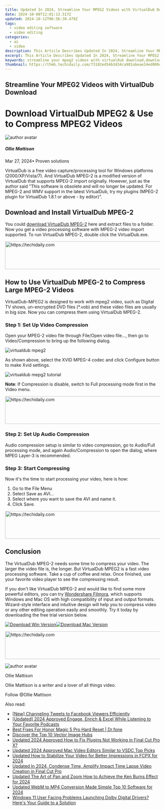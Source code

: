 ```yaml
---
title: Updated In 2024, Streamline Your MPEG2 Videos with VirtualDub Download
date: 2024-10-08T12:01:13.517Z
updated: 2024-10-12T06:56:39.479Z
tags: 
  - video editing software
  - video editing
categories: 
  - ai
  - video
description: This Article Describes Updated In 2024, Streamline Your MPEG2 Videos with VirtualDub Download
excerpt: This Article Describes Updated In 2024, Streamline Your MPEG2 Videos with VirtualDub Download
keywords: streamline your mpeg2 videos with virtualdub download,download virtualdub mpeg2 use to compress mpeg2 videos,mpeg2 video compression made easy with virtualdub download,shrink your mpeg2 videos download and use virtualdub today,ai animation download virtualdub mpeg2 use to compress mpeg2 videos,streamline your mpeg2 videos with virtualdub compression,streamline your videos compress mpeg2 with virtualdub
thumbnail: https://thmb.techidaily.com/73182ed54b3d34ca981abeae24ed800ccc098d1b157cf1a2528e89d05cbc2979.jpg
---
```


## Streamline Your MPEG2 Videos with VirtualDub Download

# Download VirtualDub MPEG2 & Use to Compress MPEG2 Videos

![author avatar](https://images.wondershare.com/filmora/article-images/ollie-mattison.jpg)

##### Ollie Mattison

 Mar 27, 2024• Proven solutions

VirtualDub is a free video capture/processing tool for Windows platforms (2000/XP/Vista/7). And VirtualDub MPEG-2 is a modified version of VirtualDub that supports MPEG-2 import originally. However, just as the author said "This software is obsolete and will no longer be updated. For MPEG-2 and WMV support in the latest VirtualDub, try my plugins (MPEG-2 plugin for VirtualDub 1.8.1 or above - by editor)".

## Download and Install VirtualDub MPEG-2

You could [download VirtualDub MPEG-2](http://www.videohelp.com/download/VirtualDub-MPEG224586%20.zip?r=LcPXQgGCmNps) here and extract files to a folder. Now you get a video processing software with MPEG-2 video import supported. To run VirtualDub MPEG-2, double click the VirtualDub.exe.

<!-- affiliate ads begin -->
<a href="https://appsumo.8odi.net/c/5597632/2144298/7443" target="_top" id="2144298">
  <img src="//a.impactradius-go.com/display-ad/7443-2144298" border="0" alt="https://techidaily.com" width="728" height="90"/>
</a>
<img height="0" width="0" src="https://appsumo.8odi.net/i/5597632/2144298/7443" style="position:absolute;visibility:hidden;" border="0" />
<!-- affiliate ads end -->

## How to Use VirtualDub MPEG-2 to Compress Large MPEG-2 Videos

VirtualDub-MPEG2 is designed to work with mpeg2 video, such as Digital TV shows, un-encrypted DVD files (\*.vob) and these video files are usually in big size. Now you can compress them using VirtualDub MPEG-2.

### Step 1: Set Up Video Compression

Open your MPEG-2 video file through File/Open video file..., then go to Video/Compression to bring up the following dialog.

![virtualdub mpeg2](https://images.wondershare.com/topic/video-editing/virtualdub-video-compression.jpg)

As shown above, select the XVID MPEG-4 codec and click Configure button to make Xvid settings.

![virtualdub mepg2 tutorial](https://images.wondershare.com/topic/video-editing/virtualdub-mpeg2-compress.jpg)

**Note**: If Compression is disable, switch to Full processing mode first in the Video menu.

<!-- affiliate ads begin -->
<a href="https://ephamedtechinc.pxf.io/c/5597632/2137201/26400" target="_top" id="2137201">
  <img src="//a.impactradius-go.com/display-ad/26400-2137201" border="0" alt="https://techidaily.com" width="728" height="90"/>
</a>
<img height="0" width="0" src="https://ephamedtechinc.pxf.io/i/5597632/2137201/26400" style="position:absolute;visibility:hidden;" border="0" />
<!-- affiliate ads end -->

### Step 2: Set Up Audio Compression

Audio compression setup is similar to video compression, go to Audio/Full processing mode, and again Audio/Compression to open the dialog, where MPEG Layer-3 is recommended.

### Step 3: Start Compressing

Now it's the time to start processing your video, here is how:

1. Go to the File Menu
2. Select Save as AVI...
3. Select where you want to save the AVI and name it.
4. Click Save.

<!-- affiliate ads begin -->
<a href="https://appsumo.8odi.net/c/5597632/2037474/7443" target="_top" id="2037474">
  <img src="//a.impactradius-go.com/display-ad/7443-2037474" border="0" alt="https://techidaily.com" width="728" height="90"/>
</a>
<img height="0" width="0" src="https://appsumo.8odi.net/i/5597632/2037474/7443" style="position:absolute;visibility:hidden;" border="0" />
<!-- affiliate ads end -->

## Conclusion

The VirtualDub MPEG-2 needs some time to compress your video. The larger the video file is, the longer. But VirtualDub MPEG2 is a fast video processing software. Take a cup of coffee and relax. Once finished, use your favorite video player to see the compressing result.

If you don't like VirtualDub MPEG-2 and would like to find some more powerful editors, you can try [Wondershare Filmora](https://tools.techidaily.com/wondershare/filmora/download/), which supports Windows and Mac OS with high compatibility of input and output formats. Wizard-style interface and intuitive design will help you to compress video or any other editing operation easily and smoothly. Try it today by downloading the free trial version below.

[![Download Win Version](https://images.wondershare.com/filmora/article-images/download-btn-win.jpg)](https://tools.techidaily.com/wondershare/filmora/download/)[![Download Mac Version](https://images.wondershare.com/filmora/article-images/download-btn-mac.jpg)](https://tools.techidaily.com/wondershare/filmora/download/)

<!-- affiliate ads begin -->
<a href="https://appsumo.8odi.net/c/5597632/2049378/7443" target="_top" id="2049378">
  <img src="//a.impactradius-go.com/display-ad/7443-2049378" border="0" alt="https://techidaily.com" width="728" height="90"/>
</a>
<img height="0" width="0" src="https://appsumo.8odi.net/i/5597632/2049378/7443" style="position:absolute;visibility:hidden;" border="0" />
<!-- affiliate ads end -->

![author avatar](https://images.wondershare.com/filmora/article-images/ollie-mattison.jpg)

Ollie Mattison

Ollie Mattison is a writer and a lover of all things video.

Follow @Ollie Mattison

<ins class="adsbygoogle"
      style="display:block"
      data-ad-client="ca-pub-7571918770474297"
      data-ad-slot="8358498916"
      data-ad-format="auto"
      data-full-width-responsive="true"></ins>

<span class="atpl-alsoreadstyle">Also read:</span>
<div><ul>
<li><a href="https://twitter-videos.techidaily.com/new-channeling-tweets-to-facebook-viewers-efficiently/"><u>[New] Channeling Tweets to Facebook Viewers Efficiently</u></a></li>
<li><a href="https://vp-tips.techidaily.com/updated-2024-approved-engage-enrich-and-excel-while-listening-to-your-favorite-podcasts/"><u>[Updated] 2024 Approved Engage, Enrich & Excel While Listening to Your Favorite Podcasts</u></a></li>
<li><a href="https://techidaily.com/best-fixes-for-honor-magic-5-pro-hard-reset-drfone-by-drfone-reset-android-reset-android/"><u>Best Fixes For Honor Magic 5 Pro Hard Reset | Dr.fone</u></a></li>
<li><a href="https://extra-lessons.techidaily.com/discover-the-top-10-vector-image-hubs/"><u>Discover the Top 10 Vector Image Hubs</u></a></li>
<li><a href="https://video-content-creator.techidaily.com/updated-2024-approved-how-to-fix-plugins-not-working-in-final-cut-pro-x/"><u>Updated 2024 Approved How to Fix Plugins Not Working in Final Cut Pro X?</u></a></li>
<li><a href="https://video-content-creator.techidaily.com/updated-2024-approved-mac-video-editors-similar-to-vsdc-top-picks/"><u>Updated 2024 Approved Mac Video Editors Similar to VSDC Top Picks</u></a></li>
<li><a href="https://smart-video-editing.techidaily.com/updated-how-to-stabilize-your-video-for-better-impressions-in-fcpx-for-2024/"><u>Updated How to Stabilize Your Video for Better Impressions in FCPX for 2024</u></a></li>
<li><a href="https://video-content-creator.techidaily.com/updated-in-2024-condense-time-amplify-impact-time-lapse-video-creation-in-final-cut-pro/"><u>Updated In 2024, Condense Time, Amplify Impact Time Lapse Video Creation in Final Cut Pro</u></a></li>
<li><a href="https://video-content-creator.techidaily.com/updated-the-art-of-pan-and-zoom-how-to-achieve-the-ken-burns-effect-for-2024/"><u>Updated The Art of Pan and Zoom How to Achieve the Ken Burns Effect for 2024</u></a></li>
<li><a href="https://video-content-creator.techidaily.com/updated-webm-to-mp4-conversion-made-simple-top-10-software-for-2024/"><u>Updated WebM to MP4 Conversion Made Simple Top 10 Software for 2024</u></a></li>
<li><a href="https://sound-issues.techidaily.com/1723016466232-windows-11-user-facing-problems-launching-dolby-digital-drivers-heres-your-guide-to-a-solution/"><u>Windows 11 User Facing Problems Launching Dolby Digital Drivers? Here's Your Guide to a Solution</u></a></li>
</ul></div>

